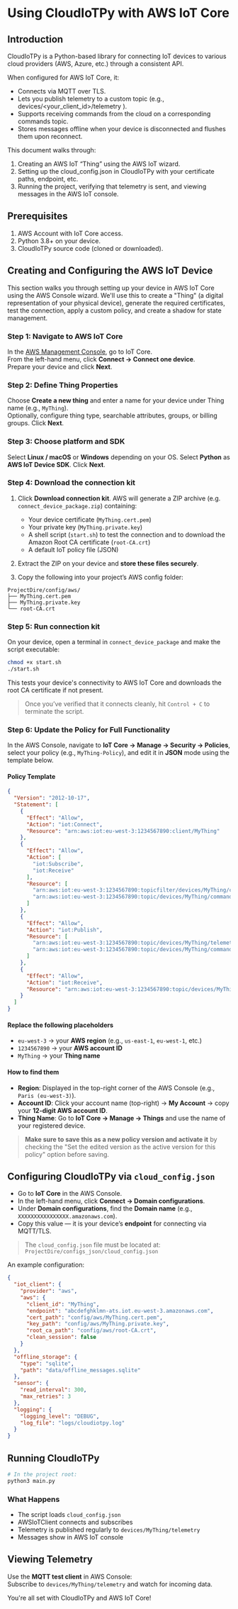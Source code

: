 # Using CloudIoTPy with AWS IoT Core

## Introduction

CloudIoTPy is a Python-based library for connecting IoT devices to various cloud providers (AWS, Azure, etc.) through a consistent API.

When configured for AWS IoT Core, it:

- Connects via MQTT over TLS.
- Lets you publish telemetry to a custom topic (e.g., devices/<your_client_id>/telemetry ).
- Supports receiving commands from the cloud on a corresponding commands topic.
- Stores messages offline when your device is disconnected and flushes them upon reconnect.

This document walks through:

1. Creating an AWS IoT “Thing” using the AWS IoT wizard.
3. Setting up the cloud_config.json in CloudIoTPy with your certificate paths, endpoint, etc.
4. Running the project, verifying that telemetry is sent, and viewing messages in the AWS IoT console.

## Prerequisites

1. AWS Account with IoT Core access.  
2. Python 3.8+ on your device.  
3. CloudIoTPy source code (cloned or downloaded).  

## Creating and Configuring the AWS IoT Device

This section walks you through setting up your device in AWS IoT Core using the AWS Console wizard. We'll use this to create a "Thing" (a digital representation of your physical device), generate the required certificates, test the connection, apply a custom policy, and create a shadow for state management.

### Step 1: Navigate to AWS IoT Core

In the [AWS Management Console](https://console.aws.amazon.com/), go to IoT Core.  
From the left-hand menu, click **Connect → Connect one device**.  
Prepare your device and click **Next**.

### Step 2: Define Thing Properties

Choose **Create a new thing** and enter a name for your device under Thing name (e.g., `MyThing`).  
Optionally, configure thing type, searchable attributes, groups, or billing groups.
Click **Next**.

### Step 3: Choose platform and SDK

Select **Linux / macOS** or **Windows** depending on your OS.
Select **Python** as **AWS IoT Device SDK**.
Click **Next**.

### Step 4: Download the connection kit

1. Click **Download connection kit**. AWS will generate a ZIP archive (e.g. `connect_device_package.zip`) containing:
   - Your device certificate (`MyThing.cert.pem`)
   - Your private key (`MyThing.private.key`)
   - A shell script (`start.sh`) to test the connection and to download the Amazon Root CA certificate (`root-CA.crt`)
   - A default IoT policy file (JSON)

2. Extract the ZIP on your device and **store these files securely**.

3. Copy the following into your project’s AWS config folder:

```
ProjectDire/config/aws/
├── MyThing.cert.pem
├── MyThing.private.key
└── root-CA.crt
```

### Step 5: Run connection kit

On your device, open a terminal in `connect_device_package` and make the script executable:

```bash
chmod +x start.sh
./start.sh
```

This tests your device's connectivity to AWS IoT Core and downloads the root CA certificate if not present.
> Once you’ve verified that it connects cleanly, hit `Control + C` to terminate the script.

### Step 6: Update the Policy for Full Functionality

In the AWS Console, navigate to **IoT Core → Manage → Security → Policies**, select your policy (e.g., `MyThing-Policy`), and edit it in **JSON** mode using the template below.

#### Policy Template

```json
{
  "Version": "2012-10-17",
  "Statement": [
    {
      "Effect": "Allow",
      "Action": "iot:Connect",
      "Resource": "arn:aws:iot:eu-west-3:1234567890:client/MyThing"
    },
    {
      "Effect": "Allow",
      "Action": [
        "iot:Subscribe",
        "iot:Receive"
      ],
      "Resource": [
        "arn:aws:iot:eu-west-3:1234567890:topicfilter/devices/MyThing/commands/*",
        "arn:aws:iot:eu-west-3:1234567890:topic/devices/MyThing/commands/*"
      ]
    },
    {
      "Effect": "Allow",
      "Action": "iot:Publish",
      "Resource": [
        "arn:aws:iot:eu-west-3:1234567890:topic/devices/MyThing/telemetry",
        "arn:aws:iot:eu-west-3:1234567890:topic/devices/MyThing/commands/*"
      ]
    },
    {
      "Effect": "Allow",
      "Action": "iot:Receive",
      "Resource": "arn:aws:iot:eu-west-3:1234567890:topic/devices/MyThing/telemetry"
    }
  ]
}
```

#### Replace the following placeholders

- `eu-west-3` → your **AWS region** (e.g., `us-east-1`, `eu-west-1`, etc.)
- `1234567890` → your **AWS account ID**
- `MyThing` → your **Thing name**

#### How to find them

- **Region**: Displayed in the top-right corner of the AWS Console (e.g., `Paris (eu-west-3)`).
- **Account ID**: Click your account name (top-right) → **My Account** → copy your **12-digit AWS account ID**.
- **Thing Name**: Go to **IoT Core → Manage → Things** and use the name of your registered device.

>**Make sure to save this as a new policy version and activate it** by checking the "Set the edited version as the active version for this policy" option before saving.

## Configuring CloudIoTPy via `cloud_config.json`

- Go to **IoT Core** in the AWS Console.
- In the left-hand menu, click **Connect → Domain configurations**.
- Under **Domain configurations**, find the **Domain name** (e.g., `XXXXXXXXXXXXXXXX.amazonaws.com`).
- Copy this value — it is your device’s **endpoint** for connecting via MQTT/TLS.

> The `cloud_config.json` file must be located at: `ProjectDire/configs_json/cloud_config.json`

An example configuration:

```json
{
  "iot_client": {
    "provider": "aws",
    "aws": {
      "client_id": "MyThing",
      "endpoint": "abcdefghklmn-ats.iot.eu-west-3.amazonaws.com",
      "cert_path": "config/aws/MyThing.cert.pem",
      "key_path": "config/aws/MyThing.private.key",
      "root_ca_path": "config/aws/root-CA.crt",
      "clean_session": false
    }
  },
  "offline_storage": {
    "type": "sqlite",
    "path": "data/offline_messages.sqlite"
  },
  "sensor": {
    "read_interval": 300,
    "max_retries": 3
  },
  "logging": {
    "logging_level": "DEBUG",
    "log_file": "logs/cloudiotpy.log"
  }
}
```

## Running CloudIoTPy

```bash
# In the project root:
python3 main.py
```

### What Happens

- The script loads `cloud_config.json`
- AWSIoTClient connects and subscribes
- Telemetry is published regularly to `devices/MyThing/telemetry`
- Messages show in AWS IoT console

## Viewing Telemetry

Use the **MQTT test client** in AWS Console:  
Subscribe to `devices/MyThing/telemetry` and watch for incoming data.

You're all set with CloudIoTPy and AWS IoT Core!
